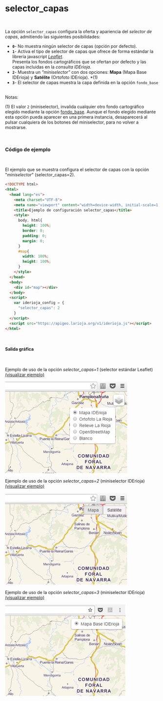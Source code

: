 # selector_capas
<br />

La opción `selector_capas` configura la oferta y apariencia del *selector de capas*, admitiendo las siguientes posibilidades:

- **`0`**- No muestra ningún selector de capas (opción por defecto).
- **`1`**- Activa el tipo de selector de capas que ofrece de forma estándar la librería javascript *[Leaflet](http://leafletjs.com/)*.  
Presenta los fondos cartográficos que se ofertan por defecto y las capas incluidas en la *consulta IDErioja*.
- **`2`**- Muestra un *"miniselector"* con dos opciones: **Mapa** (Mapa Base IDErioja) y **Satélite** (Ortofoto IDErioja).  *(1)
- **`3`**- El selector de capas muestra la capa definida en la opción `fondo_base`

<br />Notas:

(1) El valor `2` (miniselector), invalida cualquier otro fondo cartográfico elegido mediante la opción [fondo_base](opciones/fondo_base). Aunque el fondo elegido mediante esta opción pueda aparecer en una primera instancia, desaparecerá al pulsar cualquiera de los botones del miniselector, para no volver a mostrarse.

<br />

### Código de ejemplo
<br />

El ejemplo que se muestra configura el selector de capas con la opción "*miniselector*" (selector_capas=2).

```html
<!DOCTYPE html>
<html>
  <head lang="es">
    <meta charset="UTF-8">
    <meta name="viewport" content="width=device-width, initial-scale=1.0, maximum-scale=1.0, user-scalable=no" />
    <title>Ejemplo de configuración selector_capas</title>
    <style>
      body, html{
        height: 100%;
        border: 0;
        padding: 0;
        margin: 0;
      }
      #map{
        width: 100%;
        height: 100%;
      }
    </style>
  </head>
  <body>
    <div id="map"></div>
  </body>
  <script>
    var iderioja_config = {
      "selector_capas": 2
	}
  </script>
  <script src="https://apigeo.larioja.org/v1/iderioja.js"></script>
</html>
```

<br />

#### Salida gráfica
<br />

Ejemplo de uso de la opción *selector_capas=1* (selector estándar Leaflet) [(visualizar ejemplo)](https://iderioja.github.io/doc_api_iderioja/ejemplo_opcion_selector_capas_1)

![Ejemplo de uso de la opción selector_capas=1](/img/opciones_selector_capas_salida_grafica_1.jpg "Ejemplo de uso de la opción selector_capas = 1")
<br />

Ejemplo de uso de la opción *selector_capas=2* (miniselector IDErioja) [(visualizar ejemplo)](https://iderioja.github.io/doc_api_iderioja/ejemplo_opcion_selector_capas_2)

![Ejemplo de uso de la opción selector_capas=2](/img/opciones_selector_capas_salida_grafica_2.jpg "Ejemplo de uso de la opción selector_capas = 2")
<br />

Ejemplo de uso de la opción *selector_capas=3* (miniselector IDErioja) [(visualizar ejemplo)](https://iderioja.github.io/doc_api_iderioja/ejemplo_opcion_selector_capas_3)

![Ejemplo de uso de la opción selector_capas=3](/img/opciones_selector_capas_salida_grafica_3.jpg "Ejemplo de uso de la opción selector_capas = 3")
